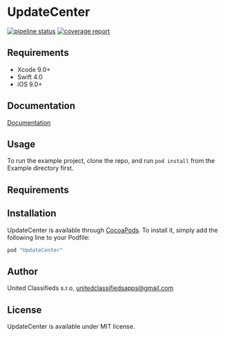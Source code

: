 # UpdateCenter

[![pipeline status](https://gitlab.com/unitedclassifiedsapps/updatecenter.ios/badges/master/pipeline.svg)](https://github.com/unitedclassifiedsapps/updatecenter.ios/commits/master)
[![coverage report](https://gitlab.com/unitedclassifiedsapps/updatecenter.ios/badges/master/coverage.svg)](https://unitedclassifiedsapps.gitlab.io/updatecenter.ios/coverage/UpdateCenter)

## Requirements
* Xcode 9.0+
* Swift 4.0
* iOS 9.0+

## Documentation

[Documentation](https://unitedclassifiedsapps.gitlab.io/updatecenter.ios/docs/UpdateCenter)

## Usage

To run the example project, clone the repo, and run `pod install` from the Example directory first.

## Requirements

## Installation

UpdateCenter is available through [CocoaPods](http://cocoapods.org). To install
it, simply add the following line to your Podfile:

```ruby
pod "UpdateCenter"
```

## Author

United Classifieds s.r.o, unitedclassifiedsapps@gmail.com

## License

UpdateCenter is available under MIT license.
